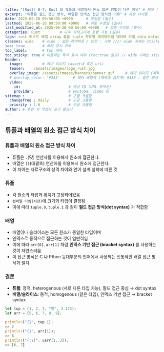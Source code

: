 ```yaml
---
title: "[Rust] 8-7. Rust 의 튜플과 배열에서 원소 접근 방법이 다른 이유" # 제목 (필수)
excerpt: "튜플은 필드 접근 방식, 배열은 인덱스 접근 방식인 이유" # 서브 타이틀
date: 2025-06-28 09:50:00 +0900      # 작성일 (필수)
lastmod: 2025-06-28 09:50:00 +0900   # 최종 수정일 (필수)
last_modified_at: 2025-06-28 09:50:00 +0900   # 최종 수정일 (필수)
categories: Rust         # 다수 카테고리에 포함 가능 (필수)
tags: rust 러스트 배열 array 튜플 tuple 자료형 데이터타입 데이터 타입 data datatype    # 태그 복수개 가능 (필수)
classes: wide    # wide : 넓은 레이아웃 / 빈칸 : 기본 //// wide 시에는 sticky toc 불가
toc: true        # 목차 표시 여부
toc_label:       # toc 제목
toc_sticky: true # 이동하는 목차 표시 여부 (toc:true 필요) // wide 시에는 sticky toc 불가
header: 
  image:         # 헤더 이미지 (asset내 혹은 url)
  teaser:    /assets/images/logo_rust.jpg
  overlay_image: /assets/images/banners/banner.gif     # 헤더 이미지 (제목과 겹치게)
  # overlay_color: '#333'      # 헤더 배경색 (제목과 겹치게) #333 : 짙은 회색 (필수)
  video:
    id:                      # 영상 ID (URL 뒷부분)
    provider:                # youtube, vimeo 등
sitemap :                    # 구글 크롤링
  changefreq : daily         # 구글 크롤링
  priority : 1.0             # 구글 크롤링
author: # 주인 외 작성자 표기 필요시
---
```


<!--postNo: 20250628_001-->


## 튜플과 배열의 원소 접근 방식 차이  

### 튜플과 배열의 원소 접근 방식 차이  

- 튜플은 `.`(닷) 연산자를 이용해서 원소에 접근한다.  
- 배열은 `[]`(대괄호) 연산자를 이용해서 원소에 접근한다.  
- 이 차이는 자료구조의 성격 차이와 언어 설계 철학에 따른 것  

### 튜플  

- 각 원소의 타입과 위치가 고정되어있음  
- `컴파일 타임(시전)`에 크기와 타입이 결정됨  
- 이에 따라 `tuple.0`, `tuple.1` 과 같이 **필드 접근 방식(dot syntax)** 가 적합함  

### 배열  

- 배열이나 슬라이스는 모든 원소가 동일한 타입이며  
- 인덱스로 동적으로 접근하는 것이 일반적임  
- 이에 따라 `arr[0]`, `arr[1]` 처럼 **인덱스 기반 접근 (bracket syntax)** 를 사용하는 것이 자연스러움  
- 이 접근 방식은 C 나 Pthon 등대부분의 언어에서 사용되는 전통적인 배열 접근 방식과 일치  

### 결론  

- **튜플**: 정적, heterogenous (서로 다른 타입 가능), 필드 접근 중심 → dot syntax  
- **배열/슬라이스**: 동적, homogenous (같은 타입), 인덱스 기반 접근 → bracket syntax  


```rust
let tup = (1, 2, 3, "한", 3.123);
let arr = [5, 6, 7, 8, 9];

println!("{}", tup.1);
>> 2
println!("{}", arr[1]);
>> 6
println!("{:?}", &arr[1..3]);
>> [6, 7]
```